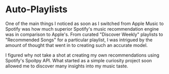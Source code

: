 # Auto-Playlists

One of the main things I noticed as soon as I switched from Apple Music to Spotify was how much superior Spotify's music recommendation engine was in comparison to Apple's. From curated "Discover Weekly" playlists to "Recommended Songs" for a particular playlist, I was intrigued by the amount of thought that went in to creating such an accurate model.

I figured why not take a shot at creating my own recommendations using Spotify's Spoitpy API. What started as a simple curiosity project soon allowed me to discover many insights into my music taste.
